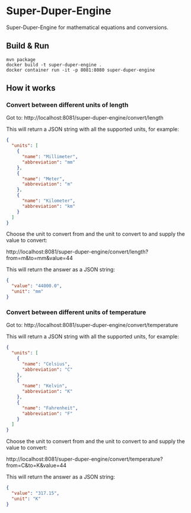 # Super-Duper-Engine
Super-Duper-Engine for mathematical equations and conversions.

## Build & Run
```
mvn package
docker build -t super-duper-engine .
docker container run -it -p 8081:8080 super-duper-engine
```

## How it works

### Convert between different units of length

Got to: http://localhost:8081/super-duper-engine/convert/length

This will return a JSON string with all the supported units, for example:

```json
{
  "units": [
    {
      "name": "Millimeter",
      "abbreviation": "mm"
    },
    {
      "name": "Meter",
      "abbreviation": "m"
    },
    {
      "name": "Kilometer",
      "abbreviation": "km"
    }
  ]
}
```

Choose the unit to convert from and the unit to convert to and supply the value to convert:

http://localhost:8081/super-duper-engine/convert/length?from=m&to=mm&value=44

This will return the answer as a JSON string:

```json
{
  "value": "44000.0",
  "unit": "mm"
}
```
### Convert between different units of temperature

Got to: http://localhost:8081/super-duper-engine/convert/temperature

This will return a JSON string with all the supported units, for example:

```json
{
  "units": [
    {
      "name": "Celsius",
      "abbreviation": "C"
    },
    {
      "name": "Kelvin",
      "abbreviation": "K"
    },
    {
      "name": "Fahrenheit",
      "abbreviation": "F"
    }
  ]
}
```

Choose the unit to convert from and the unit to convert to and supply the value to convert:

http://localhost:8081/super-duper-engine/convert/temperature?from=C&to=K&value=44

This will return the answer as a JSON string:

```json
{
  "value": "317.15",
  "unit": "K"
}
```